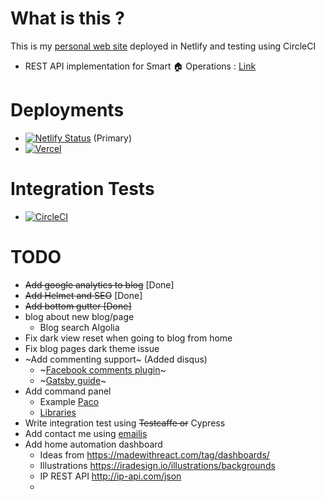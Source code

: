 # What is this ?

This is my [personal web site](https://me.knnect.com) deployed in Netlify and testing using CircleCI

- REST API implementation for Smart 🏠  Operations : [Link](https://github.com/tmkasun/me_api)

# Deployments

- [![Netlify Status](https://api.netlify.com/api/v1/badges/20d82071-18b9-4ed5-a309-f1bd223c6296/deploy-status)](https://app.netlify.com/sites/knnect/deploys) (Primary)
- [![Vercel](http://therealsujitk-vercel-badge.vercel.app/?app=me-weld)](https://me-weld.vercel.app/)

# Integration Tests

- [![CircleCI](https://circleci.com/gh/tmkasun/me.svg?style=shield)](https://app.circleci.com/pipelines/github/tmkasun/me)

# TODO

- ~~Add google analytics to blog~~ [Done]
- ~~Add Helmet and SEO~~ [Done]
- ~~Add bottom gutter [Done]~~
- blog about new blog/page
  - Blog search Algolia
- Fix dark view reset when going to blog from home
- Fix blog pages dark theme issue
- ~Add commenting support~ (Added disqus)
  - ~[Facebook comments plugin](https://developers.facebook.com/docs/plugins/comments/#)~
  - ~[Gatsby guide](https://www.gatsbyjs.com/docs/how-to/adding-common-features/adding-comments/)~
- Add command panel
  - Example [Paco](https://github.com/pacocoursey/paco/tree/master/components/command)
  - [Libraries](https://github.com/asabaylus/react-command-palette)
- Write integration test using ~~Testcaffe or~~ Cypress
- Add contact me using [emailjs](https://www.emailjs.com/docs/user-guide/adding-captcha-verification/)
- Add home automation dashboard
  - Ideas from https://madewithreact.com/tag/dashboards/
  - Illustrations https://iradesign.io/illustrations/backgrounds
  - IP REST API http://ip-api.com/json
  - 
